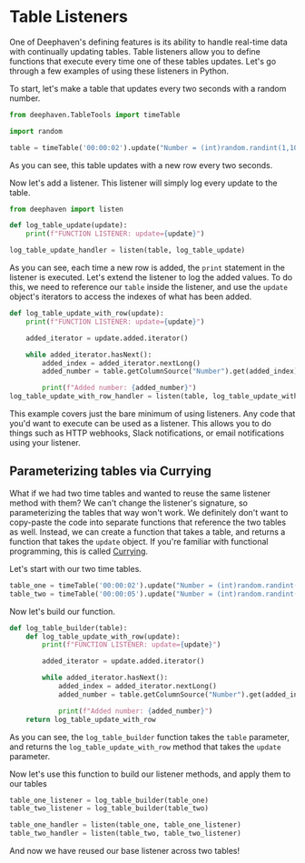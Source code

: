 # Table Listeners

One of Deephaven's defining features is its ability to handle real-time data with continually updating tables. Table listeners allow you to define functions that execute every time one of these tables updates. Let's go through a few examples of using these listeners in Python.

To start, let's make a table that updates every two seconds with a random number.

```python
from deephaven.TableTools import timeTable

import random

table = timeTable('00:00:02').update("Number = (int)random.randint(1,100)")
```

As you can see, this table updates with a new row every two seconds.

Now let's add a listener. This listener will simply log every update to the table.

```python
from deephaven import listen

def log_table_update(update):
    print(f"FUNCTION LISTENER: update={update}")

log_table_update_handler = listen(table, log_table_update)
```

As you can see, each time a new row is added, the `print` statement in the listener is executed. Let's extend the listener to log the added values. To do this, we need to reference our `table` inside the listener, and use the `update` object's iterators to access the indexes of what has been added.

```python
def log_table_update_with_row(update):
    print(f"FUNCTION LISTENER: update={update}")

    added_iterator = update.added.iterator()

    while added_iterator.hasNext():
        added_index = added_iterator.nextLong()
        added_number = table.getColumnSource("Number").get(added_index)

        print(f"Added number: {added_number}")
log_table_update_with_row_handler = listen(table, log_table_update_with_row)
```

This example covers just the bare minimum of using listeners. Any code that you'd want to execute can be used as a listener. This allows you to do things such as HTTP webhooks, Slack notifications, or email notifications using your listener.

## Parameterizing tables via Currying

What if we had two time tables and wanted to reuse the same listener method with them? We can't change the listener's signature, so parameterizing the tables that way won't work. We definitely don't want to copy-paste the code into separate functions that reference the two tables as well. Instead, we can create a function that takes a table, and returns a function that takes the `update` object. If you're familiar with functional programming, this is called [Currying](https://en.wikipedia.org/wiki/Currying).

Let's start with our two time tables.

```python
table_one = timeTable('00:00:02').update("Number = (int)random.randint(1,100)")
table_two = timeTable('00:00:05').update("Number = (int)random.randint(1,100)")
```

Now let's build our function.

```python
def log_table_builder(table):
    def log_table_update_with_row(update):
        print(f"FUNCTION LISTENER: update={update}")

        added_iterator = update.added.iterator()

        while added_iterator.hasNext():
            added_index = added_iterator.nextLong()
            added_number = table.getColumnSource("Number").get(added_index)

            print(f"Added number: {added_number}")
    return log_table_update_with_row
```

As you can see, the `log_table_builder` function takes the `table` parameter, and returns the `log_table_update_with_row` method that takes the `update` parameter.

Now let's use this function to build our listener methods, and apply them to our tables

```python
table_one_listener = log_table_builder(table_one)
table_two_listener = log_table_builder(table_two)

table_one_handler = listen(table_one, table_one_listener)
table_two_handler = listen(table_two, table_two_listener)
```

And now we have reused our base listener across two tables!
